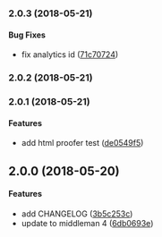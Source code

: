 <a name="2.0.3"></a>
### 2.0.3 (2018-05-21)


#### Bug Fixes

*   fix analytics id ([71c70724](https://bitbucket.org/wejustdostuff/middleman-site-wejustdostuff/commit/71c70724ee1c760cdb7d56e686806ade70367f4d))



<a name="2.0.2"></a>
### 2.0.2 (2018-05-21)




<a name="2.0.1"></a>
### 2.0.1 (2018-05-21)


#### Features

*   add html proofer test ([de0549f5](https://bitbucket.org/wejustdostuff/middleman-site-wejustdostuff/commit/de0549f5100088be55a5af2870f3988db57dc026))



<a name="2.0.0"></a>
## 2.0.0 (2018-05-20)


#### Features

*   add CHANGELOG ([3b5c253c](https://bitbucket.org/wejustdostuff/middleman-site-wejustdostuff/commit/3b5c253c67b7daf958bb2605abee77065b6a8cc5))
*   update to middleman 4 ([6db0693e](https://bitbucket.org/wejustdostuff/middleman-site-wejustdostuff/commit/6db0693ec3fcc756b96d35a1d252ec1fa7deae51))



